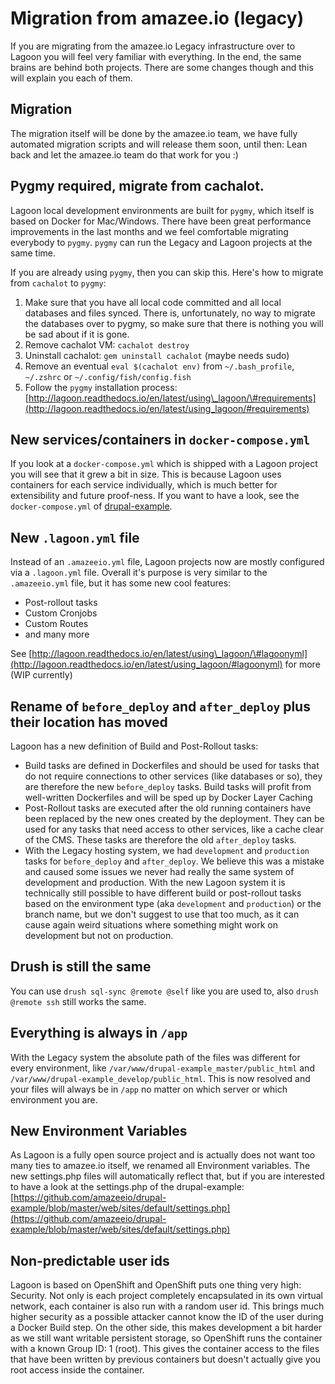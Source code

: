 # Migration from amazee.io \(legacy\)

If you are migrating from the amazee.io Legacy infrastructure over to Lagoon you will feel very familiar with everything. In the end, the same brains are behind both projects. There are some changes though and this will explain you each of them.

## Migration

The migration itself will be done by the amazee.io team, we have fully automated migration scripts and will release them soon, until then: Lean back and let the amazee.io team do that work for you :\)

## Pygmy required, migrate from cachalot.

Lagoon local development environments are built for `pygmy`, which itself is based on Docker for Mac/Windows. There have been great performance improvements in the last months and we feel comfortable migrating everybody to `pygmy`. `pygmy` can run the Legacy and Lagoon projects at the same time.

If you are already using `pygmy`, then you can skip this. Here's how to migrate from `cachalot` to `pygmy`:

1. Make sure that you have all local code committed and all local databases and files synced. There is, unfortunately, no way to migrate the databases over to pygmy, so make sure that there is nothing you will be sad about if it is gone.
2. Remove cachalot VM: `cachalot destroy`
3. Uninstall cachalot: `gem uninstall cachalot` \(maybe needs sudo\)
4. Remove an eventual `eval $(cachalot env)` from `~/.bash_profile`, `~/.zshrc` or `~/.config/fish/config.fish`
5. Follow the `pygmy` installation process: [http://lagoon.readthedocs.io/en/latest/using\_lagoon/\#requirements](http://lagoon.readthedocs.io/en/latest/using_lagoon/#requirements)

## New services/containers in `docker-compose.yml`

If you look at a `docker-compose.yml` which is shipped with a Lagoon project you will see that it grew a bit in size. This is because Lagoon uses containers for each service individually, which is much better for extensibility and future proof-ness. If you want to have a look, see the `docker-compose.yml` of [drupal-example](https://github.com/amazeeio/drupal-example/blob/mariadb/docker-compose.yml).

## New `.lagoon.yml` file

Instead of an `.amazeeio.yml` file, Lagoon projects now are mostly configured via a `.lagoon.yml` file. Overall it's purpose is very similar to the `.amazeeio.yml` file, but it has some new cool features:

* Post-rollout tasks
* Custom Cronjobs
* Custom Routes
* and many more

See [http://lagoon.readthedocs.io/en/latest/using\_lagoon/\#lagoonyml](http://lagoon.readthedocs.io/en/latest/using_lagoon/#lagoonyml) for more \(WIP currently\)

## Rename of `before_deploy` and `after_deploy` plus their location has moved

Lagoon has a new definition of Build and Post-Rollout tasks:

* Build tasks are defined in Dockerfiles and should be used for tasks that do not require connections to other services \(like databases or so\), they are therefore the new `before_deploy` tasks. Build tasks will profit from well-written Dockerfiles and will be sped up by Docker Layer Caching
* Post-Rollout tasks are executed after the old running containers have been replaced by the new ones created by the deployment. They can be used for any tasks that need access to other services, like a cache clear of the CMS. These tasks are therefore the old `after_deploy` tasks.
* With the Legacy hosting system, we had `development` and `production` tasks for `before_deploy` and `after_deploy`. We believe this was a mistake and caused some issues we never had really the same system of development and production. With the new Lagoon system it is technically still possible to have different build or post-rollout tasks based on the environment type \(aka `development` and `production`\) or the branch name, but we don't suggest to use that too much, as it can cause again weird situations where something might work on development but not on production.

## Drush is still the same

You can use `drush sql-sync @remote @self` like you are used to, also `drush @remote ssh` still works the same.

## Everything is always in `/app`

With the Legacy system the absolute path of the files was different for every environment, like `/var/www/drupal-example_master/public_html` and `/var/www/drupal-example_develop/public_html`. This is now resolved and your files will always be in `/app` no matter on which server or which environment you are.

## New Environment Variables

As Lagoon is a fully open source project and is actually does not want too many ties to amazee.io itself, we renamed all Environment variables. The new settings.php files will automatically reflect that, but if you are interested to have a look at the settings.php of the drupal-example: [https://github.com/amazeeio/drupal-example/blob/master/web/sites/default/settings.php](https://github.com/amazeeio/drupal-example/blob/master/web/sites/default/settings.php)

## Non-predictable user ids

Lagoon is based on OpenShift and OpenShift puts one thing very high: Security. Not only is each project completely encapsulated in its own virtual network, each container is also run with a random user id. This brings much higher security as a possible attacker cannot know the ID of the user during a Docker Build step. On the other side, this makes development a bit harder as we still want writable persistent storage, so OpenShift runs the container with a known Group ID: 1 \(root\). This gives the container access to the files that have been written by previous containers but doesn't actually give you root access inside the container.

